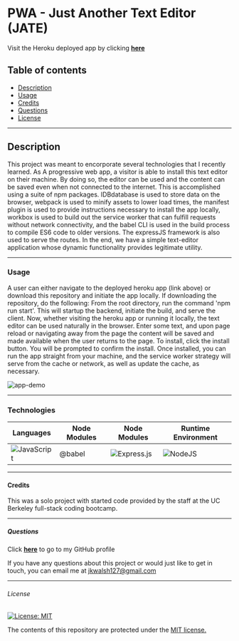 # PWA - Just Another Text Editor (JATE)

Visit the Heroku deployed app by clicking <a href="https://fierce-reef-46335.herokuapp.com/" target="_blank">**here**<a> 

## Table of contents
* [Description](#description)
* [Usage](#usage)
* [Credits](#credits)
* [Questions](#questions)
* [License](#license)

---
## Description
This project was meant to encorporate several technologies that I recently learned. As A progressive web app, a visitor is able to install this text editor on their machine. By doing so, the editor can be used and the content can be saved even when not connected to the internet. This is accomplished using a suite of npm packages. IDBdatabase is used to store data on the browser, webpack is used to minify assets to lower load times, the manifest plugin is used to provide instructions necessary to install the app locally, workbox is used to build out the service worker that can fulfill requests without network connectivity, and the babel CLI is used in the build process to compile ES6 code to older versions. The expressJS framework is also used to serve the routes. In the end, we have a simple text-editor application whose dynamic functionality provides legitimate utility.

---
### Usage
A user can either navigate to the deployed heroku app (link above) or download this repository and initiate the app locally. 
If downloading the repository, do the following:
From the root directory, run the command 'npm run start'. This will startup the backend, initiate the build, and serve the client. 
Now, whether visiting the heroku app or running it locally, the text editor can be used naturally in the browser. Enter some text, and upon page reload or navigating away from the page the content will be saved and made available when the user returns to the page. To install, click the install button. You will be prompted to confirm the install. Once installed, you can run the app straight from your machine, and the service worker strategy will serve from the cache or network, as well as update the cache, as necessary. 

![app-demo](https://user-images.githubusercontent.com/101354032/170621619-839f7514-d2dd-4415-80b7-5437a15c4293.gif)

---
### Technologies
|   Languages  | Node Modules  |  Node Modules | Runtime Environment
| ----------- | ----------- | ----------- |  ----------- | 
| ![JavaScript](https://img.shields.io/badge/javascript-%23323330.svg?style=for-the-badge&logo=javascript&logoColor=%23F7DF1E) | @babel | ![Express.js](https://img.shields.io/badge/express.js-%23404d59.svg?style=for-the-badge&logo=express&logoColor=%2361DAFB) | ![NodeJS](https://img.shields.io/badge/node.js-6DA55F?style=for-the-badge&logo=node.js&logoColor=white)  |  https://img.shields.io/badge/HTML-239120?style=for-the-badge&logo=html5&logoColor=white | babel loader  | mongoose  |   |  https://img.shields.io/badge/CSS3-1572B6?style=for-the-badge&logo=css3&logoColor=white  | css loader |  html webpack |    |   |  webpack  | workbox  |   |

---
#### Credits
This was a solo project with started code provided by the staff at the UC Berkeley full-stack coding bootcamp.

---
##### Questions
Click <a href="https://github.com/jkwalsh127" target="_blank">**here**<a> to go to my GitHub profile

If you have any questions about this project or would just like to get in touch, you can email me at <a href="mailto:jkwalsh127@gmail.com" target="_blank">jkwalsh127@gmail.com</a>
  
---
###### License
[![License: MIT](https://img.shields.io/badge/License-MIT-yellow.svg)](https://opensource.org/licenses/MIT)

The contents of this repository are protected under the <a href="https://opensource.org/licenses/MIT">MIT license.</a>